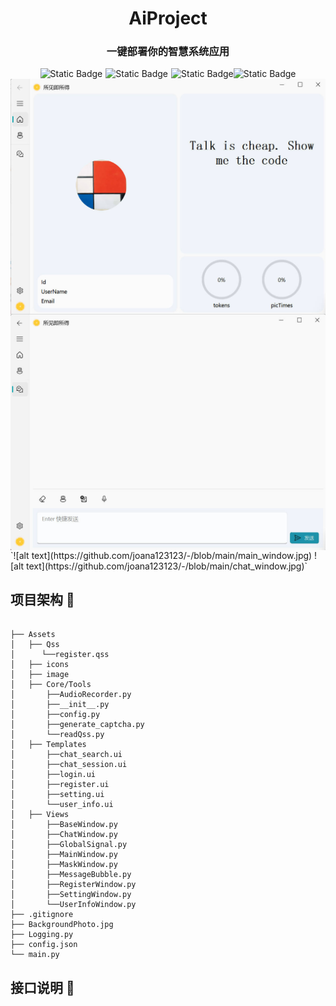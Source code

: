 <h1 align="center">AiProject</h1>

<h3 align="center">一键部署你的智慧系统应用</h3>
<div style="display: flex; justify-content: center; align-items: center;">    
    <img alt="Static Badge" src="https://img.shields.io/badge/language-python_3.11-blue" style="margin-right: 5px;">    
    <img alt="Static Badge" src="https://img.shields.io/badge/flask-3.0.3-orange" style="margin-right: 5px;">    
    <img alt="Static Badge" src="https://img.shields.io/badge/SQLAlchemy-2.0.30-green">    
	<img alt="Static Badge" src=https://img.shields.io/badge/Front%20End-PyQt_Fluent_Widgets-pink>
</div>
<img src="https://github.com/joana123123/-/blob/main/main_window.jpg" alt="Main Window" style="display: inline-block; margin-right: 10px; vertical-align: middle;">  
<img src="https://github.com/joana123123/-/blob/main/chat_window.jpg" alt="Chat Window" style="display: inline-block; vertical-align: middle;">
`![alt text](https://github.com/joana123123/-/blob/main/main_window.jpg)
![alt text](https://github.com/joana123123/-/blob/main/chat_window.jpg)`

## 项目架构  :bookmark_tabs:
```text

├── Assets
│   ├── Qss
│      └──register.qss
│   ├── icons
│   ├── image
│   ├── Core/Tools
│       ├──AudioRecorder.py
│       ├──__init__.py
│       ├──config.py
│       ├──generate_captcha.py
│       └──readQss.py
│   ├── Templates
│       ├──chat_search.ui
│       ├──chat_session.ui
│       ├──login.ui
│       ├──register.ui
│       ├──setting.ui
│       └──user_info.ui
│   ├── Views
│       ├──BaseWindow.py
│       ├──ChatWindow.py
│       ├──GlobalSignal.py
│       ├──MainWindow.py
│       ├──MaskWindow.py
│       ├──MessageBubble.py
│       ├──RegisterWindow.py
│       ├──SettingWindow.py
│       └──UserInfoWindow.py
├── .gitignore
├── BackgroundPhoto.jpg
├── Logging.py
├── config.json
└── main.py

```
## 接口说明  :eyes:


